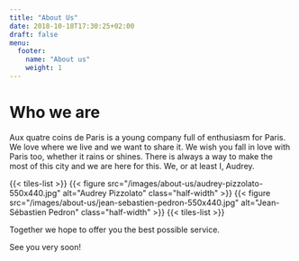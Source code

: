 ```yaml
---
title: "About Us"
date: 2018-10-18T17:30:25+02:00
draft: false
menu:
  footer:
    name: "About us"
    weight: 1
---
```


# Who we are

Aux quatre coins de Paris is a young company full of enthusiasm for Paris. We love where we live and we want to share it. We wish you fall in love with Paris too, whether it rains or shines. There is always a way to make the most of this city and we are here for this. We, or at least I, Audrey.

{{< tiles-list >}}
  {{< figure src="/images/about-us/audrey-pizzolato-550x440.jpg" alt="Audrey Pizzolato" class="half-width" >}}
  {{< figure src="/images/about-us/jean-sebastien-pedron-550x440.jpg" alt="Jean-Sébastien Pedron" class="half-width" >}}
{{< tiles-list >}}

Together we hope to offer you the best possible service.

See you very soon!
